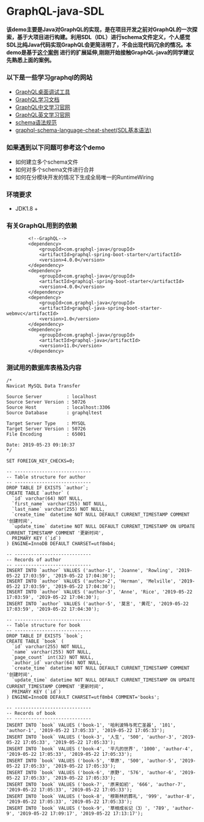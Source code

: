 # GraphQL-java-SDL
#### 该demo主要是Java对GraphQL的实现，是在项目开发之前对GraphQL的一次探索，基于大项目进行构建。利用SDL（IDL）进行schema文件定义，个人感觉SDL比纯Java代码实现GraphQL会更简洁明了，不会出现代码冗余的情况。本demo是基于[这个案例](https://www.graphql-java.com/tutorials/getting-started-with-spring-boot/) 进行的扩展延伸,刚刚开始接触GraphQL-java的同学建议先熟悉上面的案例。
### 以下是一些学习graphql的网站  
- [GraphQL桌面调试工具](https://github.com/prisma/graphql-playground/releases/tag/v1.8.10)  
- [GraphQL学习文档](https://www.graphql-java.com/documentation)  
- [GraphQL中文学习官网](https://graphql.cn/learn/schema/)  
- [GraphQL英文学习官网](https://graphql.org/learn/schema/)  
- [schema语法规范](https://developer.github.com/v4/)  
- [graphql-schema-language-cheat-sheet(SDL基本语法)](https://github.com/sogko/graphql-schema-language-cheat-sheet)

### 如果遇到以下问题可参考这个demo  
- 如何建立多个schema文件  
- 如何对多个schema文件进行合并  
- 如何在分模块开发的情况下生成全局唯一的RuntimeWiring  
### 环境要求
- JDK1.8 + 
### 有关GraphQL用到的依赖
```
        <!--GraphQL-->
        <dependency>
            <groupId>com.graphql-java</groupId>
            <artifactId>graphql-spring-boot-starter</artifactId>
            <version>4.0.0</version>
        </dependency>
        <dependency>
            <groupId>com.graphql-java</groupId>
            <artifactId>graphiql-spring-boot-starter</artifactId>
            <version>4.0.0</version>
        </dependency>
        <dependency>
            <groupId>com.graphql-java</groupId>
            <artifactId>graphql-java-spring-boot-starter-webmvc</artifactId>
            <version>1.0</version>
        </dependency>
        <dependency>
            <groupId>com.graphql-java</groupId>
            <artifactId>graphql-java</artifactId>
            <version>11.0</version>
        </dependency>
```

### 测试用的数据库表格及内容  
```
/*
Navicat MySQL Data Transfer

Source Server         : localhost
Source Server Version : 50726
Source Host           : localhost:3306
Source Database       : graphqltest

Target Server Type    : MYSQL
Target Server Version : 50726
File Encoding         : 65001

Date: 2019-05-23 09:10:37
*/

SET FOREIGN_KEY_CHECKS=0;

-- ----------------------------
-- Table structure for author
-- ----------------------------
DROP TABLE IF EXISTS `author`;
CREATE TABLE `author` (
  `id` varchar(64) NOT NULL,
  `first_name` varchar(255) NOT NULL,
  `last_name` varchar(255) NOT NULL,
  `create_time` datetime NOT NULL DEFAULT CURRENT_TIMESTAMP COMMENT '创建时间',
  `update_time` datetime NOT NULL DEFAULT CURRENT_TIMESTAMP ON UPDATE CURRENT_TIMESTAMP COMMENT '更新时间',
  PRIMARY KEY (`id`)
) ENGINE=InnoDB DEFAULT CHARSET=utf8mb4;

-- ----------------------------
-- Records of author
-- ----------------------------
INSERT INTO `author` VALUES ('author-1', 'Joanne', 'Rowling', '2019-05-22 17:03:59', '2019-05-22 17:04:30');
INSERT INTO `author` VALUES ('author-2', 'Herman', 'Melville', '2019-05-22 17:03:59', '2019-05-22 17:04:30');
INSERT INTO `author` VALUES ('author-3', 'Anne', 'Rice', '2019-05-22 17:03:59', '2019-05-22 17:04:30');
INSERT INTO `author` VALUES ('author-5', '莫言', '黄花', '2019-05-22 17:03:59', '2019-05-22 17:04:30');

-- ----------------------------
-- Table structure for book
-- ----------------------------
DROP TABLE IF EXISTS `book`;
CREATE TABLE `book` (
  `id` varchar(255) NOT NULL,
  `name` varchar(255) NOT NULL,
  `page_count` int(32) NOT NULL,
  `author_id` varchar(64) NOT NULL,
  `create_time` datetime NOT NULL DEFAULT CURRENT_TIMESTAMP COMMENT '创建时间',
  `update_time` datetime NOT NULL DEFAULT CURRENT_TIMESTAMP ON UPDATE CURRENT_TIMESTAMP COMMENT '更新时间',
  PRIMARY KEY (`id`)
) ENGINE=InnoDB DEFAULT CHARSET=utf8mb4 COMMENT='books';

-- ----------------------------
-- Records of book
-- ----------------------------
INSERT INTO `book` VALUES ('book-1', '哈利波特与死亡圣器', '101', 'author-1', '2019-05-22 17:05:33', '2019-05-22 17:05:33');
INSERT INTO `book` VALUES ('book-3', '人生', '500', 'author-3', '2019-05-22 17:05:33', '2019-05-22 17:05:33');
INSERT INTO `book` VALUES ('book-4', '平凡的世界', '1000', 'author-4', '2019-05-22 17:05:33', '2019-05-22 17:05:33');
INSERT INTO `book` VALUES ('book-5', '草原', '500', 'author-5', '2019-05-22 17:05:33', '2019-05-22 17:05:33');
INSERT INTO `book` VALUES ('book-6', '原野', '576', 'author-6', '2019-05-22 17:05:33', '2019-05-22 17:05:33');
INSERT INTO `book` VALUES ('book-7', '原来如初', '666', 'author-7', '2019-05-22 17:05:33', '2019-05-22 17:05:33');
INSERT INTO `book` VALUES ('book-8', '穆斯林的葬礼', '999', 'author-8', '2019-05-22 17:05:33', '2019-05-22 17:05:33');
INSERT INTO `book` VALUES ('book-9', '草根成长记（3）', '789', 'author-9', '2019-05-22 17:09:17', '2019-05-22 17:13:17');
```
